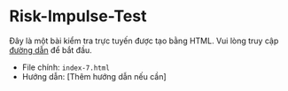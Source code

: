 # Risk-Impulse-Test
Đây là một bài kiểm tra trực tuyến được tạo bằng HTML. Vui lòng truy cập [đường dẫn](#) để bắt đầu.
- File chính: `index-7.html`
- Hướng dẫn: [Thêm hướng dẫn nếu cần]
